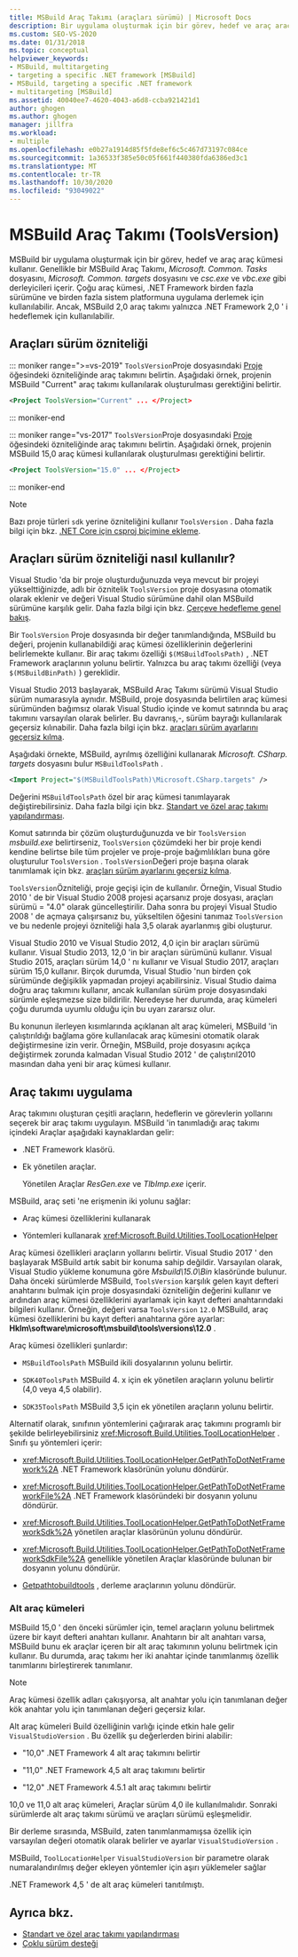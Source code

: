 ```yaml
---
title: MSBuild Araç Takımı (araçları sürümü) | Microsoft Docs
description: Bir uygulama oluşturmak için bir görev, hedef ve araç araç kümesi belirtmek üzere MSBuild proje dosyasındaki Araçlar sürümü özniteliğini nasıl kullanacağınızı öğrenin.
ms.custom: SEO-VS-2020
ms.date: 01/31/2018
ms.topic: conceptual
helpviewer_keywords:
- MSBuild, multitargeting
- targeting a specific .NET framework [MSBuild]
- MSBuild, targeting a specific .NET framework
- multitargeting [MSBuild]
ms.assetid: 40040ee7-4620-4043-a6d8-ccba921421d1
author: ghogen
ms.author: ghogen
manager: jillfra
ms.workload:
- multiple
ms.openlocfilehash: e0b27a1914d85f5fde8ef6c5c467d73197c084ce
ms.sourcegitcommit: 1a36533f385e50c05f661f440380fda6386ed3c1
ms.translationtype: MT
ms.contentlocale: tr-TR
ms.lasthandoff: 10/30/2020
ms.locfileid: "93049022"
---
```

# <a name="msbuild-toolset-toolsversion"></a>MSBuild Araç Takımı (ToolsVersion)

MSBuild bir uygulama oluşturmak için bir görev, hedef ve araç araç kümesi kullanır. Genellikle bir MSBuild Araç Takımı, *Microsoft. Common. Tasks* dosyasını, *Microsoft. Common. targets* dosyasını ve *csc.exe* ve *vbc.exe* gibi derleyicileri içerir. Çoğu araç kümesi, .NET Framework birden fazla sürümüne ve birden fazla sistem platformuna uygulama derlemek için kullanılabilir. Ancak, MSBuild 2,0 araç takımı yalnızca .NET Framework 2,0 ' i hedeflemek için kullanılabilir.

## <a name="toolsversion-attribute"></a>Araçları sürüm özniteliği

::: moniker range=">=vs-2019"
 `ToolsVersion`Proje dosyasındaki [Proje](../msbuild/project-element-msbuild.md) öğesindeki özniteliğinde araç takımını belirtin. Aşağıdaki örnek, projenin MSBuild "Current" araç takımı kullanılarak oluşturulması gerektiğini belirtir.

```xml
<Project ToolsVersion="Current" ... </Project>
```

::: moniker-end

::: moniker range="vs-2017"
 `ToolsVersion`Proje dosyasındaki [Proje](../msbuild/project-element-msbuild.md) öğesindeki özniteliğinde araç takımını belirtin. Aşağıdaki örnek, projenin MSBuild 15,0 araç kümesi kullanılarak oluşturulması gerektiğini belirtir.

```xml
<Project ToolsVersion="15.0" ... </Project>
```

::: moniker-end

> [!NOTE]
> Bazı proje türleri `sdk` yerine özniteliğini kullanır `ToolsVersion` . Daha fazla bilgi için bkz. [.NET Core için csproj biçimine ekleme](/dotnet/core/tools/csproj).

## <a name="how-the-toolsversion-attribute-works"></a>Araçları sürüm özniteliği nasıl kullanılır?

 Visual Studio 'da bir proje oluşturduğunuzda veya mevcut bir projeyi yükselttiğinizde, adlı bir öznitelik `ToolsVersion` proje dosyasına otomatik olarak eklenir ve değeri Visual Studio sürümüne dahil olan MSBuild sürümüne karşılık gelir. Daha fazla bilgi için bkz. [Çerçeve hedefleme genel bakış](../ide/visual-studio-multi-targeting-overview.md).

 Bir `ToolsVersion` Proje dosyasında bir değer tanımlandığında, MSBuild bu değeri, projenin kullanabildiği araç kümesi özelliklerinin değerlerini belirlemekte kullanır. Bir araç takımı özelliği `$(MSBuildToolsPath)` , .NET Framework araçlarının yolunu belirtir. Yalnızca bu araç takımı özelliği (veya `$(MSBuildBinPath)` ) gereklidir.

 Visual Studio 2013 başlayarak, MSBuild Araç Takımı sürümü Visual Studio sürüm numarasıyla aynıdır. MSBuild, proje dosyasında belirtilen araç kümesi sürümünden bağımsız olarak Visual Studio içinde ve komut satırında bu araç takımını varsayılan olarak belirler.  Bu davranış,-, sürüm bayrağı kullanılarak geçersiz kılınabilir. Daha fazla bilgi için bkz. [araçları sürüm ayarlarını geçersiz kılma](../msbuild/overriding-toolsversion-settings.md).

 Aşağıdaki örnekte, MSBuild, ayrılmış özelliğini kullanarak *Microsoft. CSharp. targets* dosyasını bulur `MSBuildToolsPath` .

```xml
<Import Project="$(MSBuildToolsPath)\Microsoft.CSharp.targets" />
```

 Değerini `MSBuildToolsPath` özel bir araç kümesi tanımlayarak değiştirebilirsiniz. Daha fazla bilgi için bkz. [Standart ve özel araç takımı yapılandırması](../msbuild/standard-and-custom-toolset-configurations.md).

 Komut satırında bir çözüm oluşturduğunuzda ve bir `ToolsVersion` *msbuild.exe* belirtirseniz, `ToolsVersion` çözümdeki her bir proje kendi kendine belirtse bile tüm projeler ve proje-proje bağımlılıkları buna göre oluşturulur `ToolsVersion` . `ToolsVersion`Değeri proje başına olarak tanımlamak için bkz. [araçları sürüm ayarlarını geçersiz kılma](../msbuild/overriding-toolsversion-settings.md).

 `ToolsVersion`Özniteliği, proje geçişi için de kullanılır. Örneğin, Visual Studio 2010 ' de bir Visual Studio 2008 projesi açarsanız proje dosyası, araçları sürümü = "4.0" olarak güncelleştirilir. Daha sonra bu projeyi Visual Studio 2008 ' de açmaya çalışırsanız bu, yükseltilen öğesini tanımaz `ToolsVersion` ve bu nedenle projeyi özniteliği hala 3,5 olarak ayarlanmış gibi oluşturur.

 Visual Studio 2010 ve Visual Studio 2012, 4,0 için bir araçları sürümü kullanır. Visual Studio 2013, 12,0 'in bir araçları sürümünü kullanır. Visual Studio 2015, araçları sürüm 14,0 ' nı kullanır ve Visual Studio 2017, araçları sürüm 15,0 kullanır. Birçok durumda, Visual Studio 'nun birden çok sürümünde değişiklik yapmadan projeyi açabilirsiniz. Visual Studio daima doğru araç takımını kullanır, ancak kullanılan sürüm proje dosyasındaki sürümle eşleşmezse size bildirilir. Neredeyse her durumda, araç kümeleri çoğu durumda uyumlu olduğu için bu uyarı zararsız olur.

 Bu konunun ilerleyen kısımlarında açıklanan alt araç kümeleri, MSBuild 'in çalıştırıldığı bağlama göre kullanılacak araç kümesini otomatik olarak değiştirmesine izin verir. Örneğin, MSBuild, proje dosyasını açıkça değiştirmek zorunda kalmadan Visual Studio 2012 ' de çalıştırıl2010 masından daha yeni bir araç kümesi kullanır.

## <a name="toolset-implementation"></a>Araç takımı uygulama

 Araç takımını oluşturan çeşitli araçların, hedeflerin ve görevlerin yollarını seçerek bir araç takımı uygulayın. MSBuild 'in tanımladığı araç takımı içindeki Araçlar aşağıdaki kaynaklardan gelir:

- .NET Framework klasörü.

- Ek yönetilen araçlar.

  Yönetilen Araçlar *ResGen.exe* ve *TlbImp.exe* içerir.

MSBuild, araç seti 'ne erişmenin iki yolunu sağlar:

- Araç kümesi özelliklerini kullanarak

- Yöntemleri kullanarak <xref:Microsoft.Build.Utilities.ToolLocationHelper>

Araç kümesi özellikleri araçların yollarını belirtir. Visual Studio 2017 ' den başlayarak MSBuild artık sabit bir konuma sahip değildir. Varsayılan olarak, Visual Studio yükleme konumuna göre *Msbuild\15.0\Bin* klasöründe bulunur. Daha önceki sürümlerde MSBuild, `ToolsVersion` karşılık gelen kayıt defteri anahtarını bulmak için proje dosyasındaki özniteliğin değerini kullanır ve ardından araç kümesi özelliklerini ayarlamak için kayıt defteri anahtarındaki bilgileri kullanır. Örneğin, değeri varsa `ToolsVersion` `12.0` MSBuild, araç kümesi özelliklerini bu kayıt defteri anahtarına göre ayarlar: **Hklm\software\microsoft\msbuild\tools\versions\12.0** .

 Araç kümesi özellikleri şunlardır:

- `MSBuildToolsPath` MSBuild ikili dosyalarının yolunu belirtir.

- `SDK40ToolsPath` MSBuild 4. x için ek yönetilen araçların yolunu belirtir (4,0 veya 4,5 olabilir).

- `SDK35ToolsPath` MSBuild 3,5 için ek yönetilen araçların yolunu belirtir.

Alternatif olarak, sınıfının yöntemlerini çağırarak araç takımını programlı bir şekilde belirleyebilirsiniz <xref:Microsoft.Build.Utilities.ToolLocationHelper> . Sınıfı şu yöntemleri içerir:

- <xref:Microsoft.Build.Utilities.ToolLocationHelper.GetPathToDotNetFramework%2A> .NET Framework klasörünün yolunu döndürür.

- <xref:Microsoft.Build.Utilities.ToolLocationHelper.GetPathToDotNetFrameworkFile%2A> .NET Framework klasöründeki bir dosyanın yolunu döndürür.

- <xref:Microsoft.Build.Utilities.ToolLocationHelper.GetPathToDotNetFrameworkSdk%2A> yönetilen araçlar klasörünün yolunu döndürür.

- <xref:Microsoft.Build.Utilities.ToolLocationHelper.GetPathToDotNetFrameworkSdkFile%2A> genellikle yönetilen Araçlar klasöründe bulunan bir dosyanın yolunu döndürür.

- [Getpathtobuildtools](/previous-versions/visualstudio/visual-studio-2013/dn251121(v=vs.121)) , derleme araçlarının yolunu döndürür.

### <a name="sub-toolsets"></a>Alt araç kümeleri

 MSBuild 15,0 ' den önceki sürümler için, temel araçların yolunu belirtmek üzere bir kayıt defteri anahtarı kullanır. Anahtarın bir alt anahtarı varsa, MSBuild bunu ek araçlar içeren bir alt araç takımının yolunu belirtmek için kullanır. Bu durumda, araç takımı her iki anahtar içinde tanımlanmış özellik tanımlarını birleştirerek tanımlanır.

> [!NOTE]
> Araç kümesi özellik adları çakışıyorsa, alt anahtar yolu için tanımlanan değer kök anahtar yolu için tanımlanan değeri geçersiz kılar.

 Alt araç kümeleri Build özelliğinin varlığı içinde etkin hale gelir `VisualStudioVersion` . Bu özellik şu değerlerden birini alabilir:

- "10,0" .NET Framework 4 alt araç takımını belirtir

- "11,0" .NET Framework 4,5 alt araç takımını belirtir

- "12,0" .NET Framework 4.5.1 alt araç takımını belirtir

10,0 ve 11,0 alt araç kümeleri, Araçlar sürüm 4,0 ile kullanılmalıdır. Sonraki sürümlerde alt araç takımı sürümü ve araçları sürümü eşleşmelidir.

Bir derleme sırasında, MSBuild, zaten tanımlanmamışsa özellik için varsayılan değeri otomatik olarak belirler ve ayarlar `VisualStudioVersion` .

MSBuild, `ToolLocationHelper` `VisualStudioVersion` bir parametre olarak numaralandırılmış değer ekleyen yöntemler için aşırı yüklemeler sağlar

.NET Framework 4,5 ' de alt araç kümeleri tanıtılmıştı.

## <a name="see-also"></a>Ayrıca bkz.

- [Standart ve özel araç takımı yapılandırması](../msbuild/standard-and-custom-toolset-configurations.md)
- [Çoklu sürüm desteği](../msbuild/msbuild-multitargeting-overview.md)
